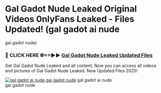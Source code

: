 # Gal Gadot Nude Leaked Original Videos 0nlyFans Leaked - Files Updated! (gal gadot ai nude<br>
gai gadot nude)

<h3>🔴 CLICK HERE 🌐==►► <a href="https://tinyurl.com/2p9ay9w9" rel="nofollow">Gal Gadot Nude Leaked Updated Files</a></h3>

Get Gal Gadot Nude Leaked and all content. Now you can access all videos and pictures of Gal Gadot Nude Leaked. New Updated Files 2025!

[![gal gadot ai nude<br>
gai gadot nude](https://i.imgur.com/KQgVmj3.gif)](https://tinyurl.com/2p9ay9w9)
gal gadot ai nude<br>
gai gadot nude